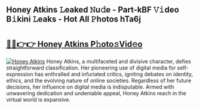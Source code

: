 ## Honey Atkins 𝙻eaked 𝙽u𝚍e - Part-kBF 𝚅𝚒deo B𝚒kini 𝙻eaks - Hot All 𝙿hotos hTa6j

# <h2><a href="http://ld1s5w.urlbe.top/?page=Honey+Atkins">🔗🔗👉👉 Honey Atkins P𝚑oto𝚜Vid𝚎o</a></h2>

[![Honey Atkins](https://i.imgur.com/eBuTRDB.gif)](http://ld1s5w.urlbe.top/?page=Honey+Atkins)
Honey Atkins, a multifaceted and divisive character, defies straightforward classification. Her pioneering use of digital media for self-expression has enthralled and infuriated critics, igniting debates on identity, ethics, and the evolving nature of online societies. Regardless of her future decisions, her influence on digital media is indisputable. Armed with unwavering dedication and undeniable appeal, Honey Atkins reach in the virtual world is expansive.
